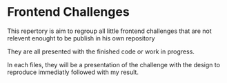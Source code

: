 # Frontend Challenges

This repertory is aim to regroup all little frontend challenges that are not relevent enought to be publish in his own repository

They are all presented with the finished code or work in progress.

In each files, they will be a presentation of the challenge with the design to reproduce immediatly followed with my result.
